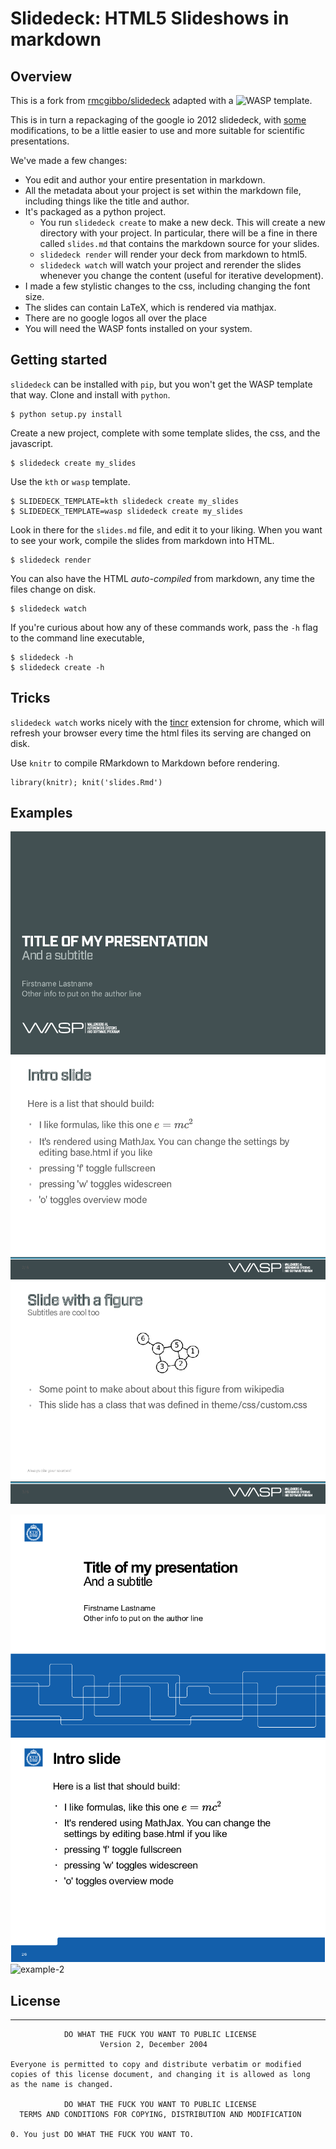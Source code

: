 # Slidedeck: HTML5 Slideshows in markdown

## Overview

This is a fork from [rmcgibbo/slidedeck](https://github.com/rmcgibbo/slidedeck) adapted with a ![WASP](http://www.wasp-sweden.se) template.

This is in turn a repackaging of the google io 2012 slidedeck, with [some](https://github.com/francescolaffi/elastic-google-io-slides) modifications, to be a little easier to use and more suitable for scientific presentations.

We've made a few changes:

- You edit and author your entire presentation in markdown.
- All the metadata about your project is set within the markdown file, including things like
  the title and author.
- It's packaged as a python project.
    - You run `slidedeck create` to make a new deck. This will create a new directory with your
      project. In particular, there will be a fine in there called `slides.md` that contains the
      markdown source for your slides.
    - `slidedeck render` will render your deck from markdown to html5.
    - `slidedeck watch` will watch your project and rerender the slides whenever you change the
       content (useful for iterative development).
- I made a few stylistic changes to the css, including changing the font size.
- The slides can contain LaTeX, which is rendered via mathjax.
- There are no google logos all over the place
- You will need the WASP fonts installed on your system.


## Getting started

`slidedeck` can be installed with `pip`, but you won't get the WASP template that way. Clone and install with `python`.

```
$ python setup.py install
```

Create a new project, complete with some template slides, the css, and the javascript.

```
$ slidedeck create my_slides
```

Use the `kth` or `wasp` template.

```
$ SLIDEDECK_TEMPLATE=kth slidedeck create my_slides
$ SLIDEDECK_TEMPLATE=wasp slidedeck create my_slides
```

Look in there for the `slides.md` file, and edit it to your liking. When you want to see your work, compile the slides from markdown into HTML.

```
$ slidedeck render
```

You can also have the HTML *auto-compiled* from markdown, any time the files change on disk.
```
$ slidedeck watch
```

If you're curious about how any of these commands work, pass the `-h` flag to the command
line executable,

```
$ slidedeck -h
$ slidedeck create -h
```

## Tricks

`slidedeck watch` works nicely with the [tincr](http://tin.cr/) extension for
chrome, which will refresh your browser every time the html files its serving
are changed on disk.  

Use `knitr` to compile RMarkdown to Markdown before rendering.

```
library(knitr); knit('slides.Rmd')
```

## Examples

![example-0](examples/example-0.png)
![example-1](examples/example-1.png)
![example-2](examples/example-2.png)

![example-0](examples/kth_template-0.png)
![example-1](examples/kth_template-1.png)
![example-2](exampleskth_template-2.png)

## License

-------
```
            DO WHAT THE FUCK YOU WANT TO PUBLIC LICENSE
                    Version 2, December 2004

Everyone is permitted to copy and distribute verbatim or modified
copies of this license document, and changing it is allowed as long
as the name is changed.

            DO WHAT THE FUCK YOU WANT TO PUBLIC LICENSE
  TERMS AND CONDITIONS FOR COPYING, DISTRIBUTION AND MODIFICATION

0. You just DO WHAT THE FUCK YOU WANT TO.
```


